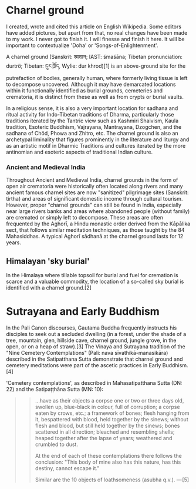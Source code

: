 
# Charnel ground #

I created, wrote and cited this article on English Wikipedia. Some editors have added pictures, but apart from that, no real changes have been made to my work. I never got to finish it. I will finesse and finish it here. It will be important to contextualize 'Doha' or 'Songs-of-Enlightenment'.


A charnel ground (Sanskrit: श्मशान; IAST: śmaśāna; Tibetan pronunciation: durtrö; Tibetan: དུར་ཁྲོད, Wylie: dur khrod)[1] is an above-ground site for the putrefaction of bodies, generally human, where formerly living tissue is left to decompose uncovered. Although it may have demarcated locations within it functionally identified as burial grounds, cemeteries and crematoria, it is distinct from these as well as from crypts or burial vaults.

In a religious sense, it is also a very important location for sadhana and ritual activity for Indo-Tibetan traditions of Dharma, particularly those traditions iterated by the Tantric view such as Kashmiri Shaivism, Kaula tradition, Esoteric Buddhism, Vajrayana, Mantrayana, Dzogchen, and the sadhana of Chöd, Phowa and Zhitro, etc. The charnel ground is also an archetypal liminality that figures prominently in the literature and liturgy and as an artistic motif in Dharmic Traditions and cultures iterated by the more antinomian and esoteric aspects of traditional Indian culture.

### Ancient and Medieval India ###

Throughout Ancient and Medieval India, charnel grounds in the form of open air crematoria were historically often located along rivers and many ancient famous charnel sites are now "sanitized" pilgrimage sites (Sanskrit: tirtha) and areas of significant domestic income through cultural tourism. However, proper "charnel grounds" can still be found in India, especially near large rivers banks and areas where abandoned people (without family) are cremated or simply left to decompose. These areas are often frequented by the Aghorī, a Hindu monastic order derived from the Kāpālika sect, that follows similar meditation techniques, as those taught by the 84 Mahasiddhas. A typical Aghorī sādhanā at the charnel ground lasts for 12 years.

## Himalayan 'sky burial' ###

In the Himalaya where tillable topsoil for burial and fuel for cremation is scarce and a valuable commodity, the location of a so-called sky burial is identified with a charnel ground.[2]

# Sutrayana and Early Buddhism #

In the Pali Canon discourses, Gautama Buddha frequently instructs his disciples to seek out a secluded dwelling (in a forest, under the shade of a tree, mountain, glen, hillside cave, charnel ground, jungle grove, in the open, or on a heap of straw).[3] The Vinaya and Sutrayana tradition of the "Nine Cemetery Contemplations" (Pali: nava sīvathikā-manasikāra) described in the Satipatthana Sutta demonstrate that charnel ground and cemetery meditations were part of the ascetic practices in Early Buddhism.[4]

'Cemetery contemplations', as described in Mahasatipatthana Sutta (DN: 22) and the Satipaṭṭhāna Sutta (MN: 10):

>> ...have as their objects a corpse one or two or three days old, swollen up, blue-black in colour, full of corruption; a corpse eaten by crows, etc.; a framework of bones; flesh hanging from it, bespattered with blood, held together by the sinews; without flesh and blood, but still held together by the sinews; bones scattered in all direction; bleached and resembling shells; heaped together after the lapse of years; weathered and crumbled to dust.
>>
>> At the end of each of these contemplations there follows the conclusion: "This body of mine also has this nature, has this destiny, cannot escape it."
>>
>> Similar are the 10 objects of loathsomeness (asubha q.v.). — [5]



